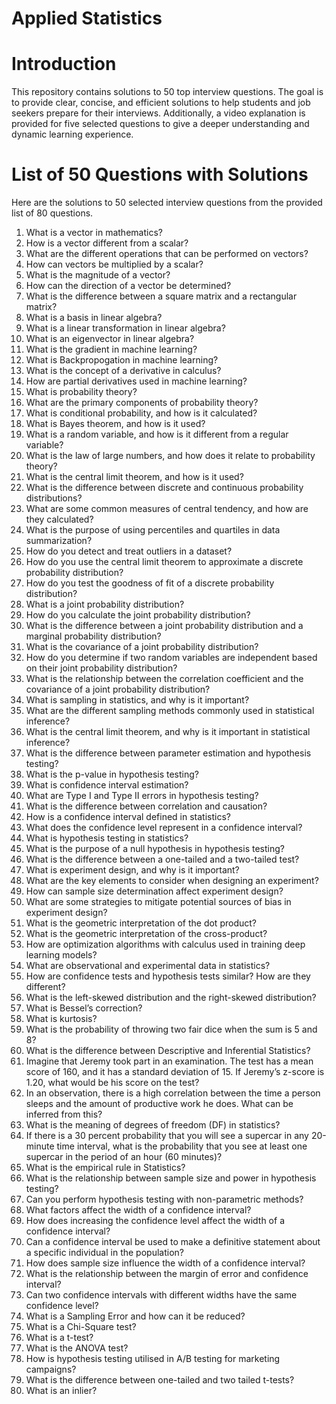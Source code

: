 #   Applied Statistics
#   Introduction
This repository contains solutions to 50 top interview questions. The goal is to provide clear, concise, and efficient solutions to help students and job seekers prepare for 
their interviews. Additionally, a video explanation is provided for five selected questions to give a deeper understanding and dynamic learning experience.

#  List of 50 Questions with Solutions
Here are the solutions to 50 selected interview questions from the provided list of 80 questions.

1. What is a vector in mathematics?
2. How is a vector different from a scalar?
3. What are the different operations that can be performed on vectors?
4. How can vectors be multiplied by a scalar?
5. What is the magnitude of a vector?
6. How can the direction of a vector be determined?
7. What is the difference between a square matrix and a rectangular matrix?
8. What is a basis in linear algebra?
9. What is a linear transformation in linear algebra?
10. What is an eigenvector in linear algebra?
11. What is the gradient in machine learning?
12. What is Backpropogation in machine learning?
13. What is the concept of a derivative in calculus?
14. How are partial derivatives used in machine learning?
15. What is probability theory?
16. What are the primary components of probability theory?
17. What is conditional probability, and how is it calculated?
18. What is Bayes theorem, and how is it used?
19. What is a random variable, and how is it different from a regular variable?
20. What is the law of large numbers, and how does it relate to probability theory?
21. What is the central limit theorem, and how is it used?
22. What is the difference between discrete and continuous probability distributions?
23. What are some common measures of central tendency, and how are they calculated?
24. What is the purpose of using percentiles and quartiles in data summarization?
25. How do you detect and treat outliers in a dataset?
26. How do you use the central limit theorem to approximate a discrete probability distribution?
27. How do you test the goodness of fit of a discrete probability distribution?
28. What is a joint probability distribution?
29. How do you calculate the joint probability distribution?
30. What is the difference between a joint probability distribution and a marginal probability distribution?
31. What is the covariance of a joint probability distribution?
32. How do you determine if two random variables are independent based on their joint probability distribution?
33. What is the relationship between the correlation coefficient and the covariance of a joint probability distribution?
34. What is sampling in statistics, and why is it important?
35. What are the different sampling methods commonly used in statistical inference?
36. What is the central limit theorem, and why is it important in statistical inference?
37. What is the difference between parameter estimation and hypothesis testing?
38. What is the p-value in hypothesis testing?
39. What is confidence interval estimation?
40. What are Type I and Type II errors in hypothesis testing?
41. What is the difference between correlation and causation?
42. How is a confidence interval defined in statistics?
43. What does the confidence level represent in a confidence interval?
44. What is hypothesis testing in statistics?
45. What is the purpose of a null hypothesis in hypothesis testing?
46. What is the difference between a one-tailed and a two-tailed test?
47. What is experiment design, and why is it important?
48. What are the key elements to consider when designing an experiment?
49. How can sample size determination affect experiment design?
50. What are some strategies to mitigate potential sources of bias in experiment design?
51. What is the geometric interpretation of the dot product?
52. What is the geometric interpretation of the cross-product?
53. How are optimization algorithms with calculus used in training deep learning models?
54. What are observational and experimental data in statistics?
55. How are confidence tests and hypothesis tests similar? How are they different?
56. What is the left-skewed distribution and the right-skewed distribution?
57. What is Bessel’s correction?
58. What is kurtosis?
59. What is the probability of throwing two fair dice when the sum is 5 and 8?
60. What is the difference between Descriptive and Inferential Statistics?
61. Imagine that Jeremy took part in an examination. The test has a mean score of 160, and it has a standard deviation of 15. If Jeremy’s z-score is 1.20, what would be his score on the test?
62. In an observation, there is a high correlation between the time a person sleeps and the amount of productive work he does. What can be inferred from this?
63. What is the meaning of degrees of freedom (DF) in statistics?
64. If there is a 30 percent probability that you will see a supercar in any 20-minute time interval, what is the probability that you see at least one supercar in the period of an hour (60 minutes)?
65. What is the empirical rule in Statistics?
66. What is the relationship between sample size and power in hypothesis testing?
67. Can you perform hypothesis testing with non-parametric methods?
68. What factors affect the width of a confidence interval?
69. How does increasing the confidence level affect the width of a confidence interval?
70. Can a confidence interval be used to make a definitive statement about a specific individual in the population?
71. How does sample size influence the width of a confidence interval?
72. What is the relationship between the margin of error and confidence interval?
73. Can two confidence intervals with different widths have the same confidence level?
74. What is a Sampling Error and how can it be reduced?
75. What is a Chi-Square test?
76. What is a t-test?
77. What is the ANOVA test?
78. How is hypothesis testing utilised in A/B testing for marketing campaigns?
79. What is the difference between one-tailed and two tailed t-tests?
80. What is an inlier?

